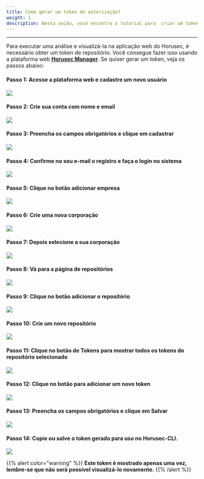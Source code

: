 ```yaml
---
title: Como gerar um token de autorização?
weight: 1
description: Nesta seção, você encontra o tutorial para  criar um token de autorização realizando a integração da Horusec-CLI com a web application.
---
```


---

Para executar uma análise e visualizá-la na aplicação web do Horusec, é necessário obter um token de repositório. 
Você consegue fazer isso usando a plataforma web [**Horusec Manager**](/docs/pt-br/web/services/manager/). Se quiser gerar um token, veja os passos abaixo:

#### **Passo 1:  Acesse a plataforma web e cadastre um novo usuário**
  ![](/docs/ptbr/tutorials/how-to-create-authorization-token/step1.png)

#### **Passo 2: Crie sua conta com nome e email**
  ![](/docs/ptbr/tutorials/how-to-create-authorization-token/step2.png)

#### **Passo 3: Preencha os campos obrigatórios e clique em cadastrar**
  ![](/docs/ptbr/tutorials/how-to-create-authorization-token/step3.png)

#### **Passo 4: Confirme no seu e-mail o registro e faça o login no sistema**
  ![](/docs/ptbr/tutorials/how-to-create-authorization-token/step4.png)

#### **Passo 5: Clique no botão adicionar empresa**
  ![](/docs/ptbr/tutorials/how-to-create-authorization-token/step5.png)

#### **Passo 6: Crie uma nova corporação**
  ![](/docs/ptbr/tutorials/how-to-create-authorization-token/step6.png)

#### **Passo 7: Depois selecione a sua corporação** 
  ![](/docs/ptbr/tutorials/how-to-create-authorization-token/step7.png)

#### **Passo 8: Vá para a página de repositórios**
  ![](/docs/ptbr/tutorials/how-to-create-authorization-token/step8.png)

#### **Passo 9: Clique no botão adicionar o repositório**
  ![](/docs/ptbr/tutorials/how-to-create-authorization-token/step9.png)

#### **Passo 10: Crie um novo repositório**
  ![](/docs/ptbr/tutorials/how-to-create-authorization-token/step10.png)

#### **Passo 11: Clique no botão de Tokens para mostrar todos os tokens do repositório selecionado**
  ![](/docs/ptbr/tutorials/how-to-create-authorization-token/step11.png)

#### **Passo 12: Clique no botão para adicionar um novo token**
  ![](/docs/ptbr/tutorials/how-to-create-authorization-token/step12.png)

#### **Passo 13: Preencha os campos obrigatórios e clique em Salvar**
  ![](/docs/ptbr/tutorials/how-to-create-authorization-token/step13.png)

#### **Passo 14: Copie ou salve o token gerado para uso no Horusec-CLI.**
  ![](/docs/ptbr/tutorials/how-to-create-authorization-token/step14.png)

  
{{% alert color="warning" %}}
**Este token é mostrado apenas uma vez, lembre-se que não será possível visualizá-lo novamente.**
{{% /alert %}}